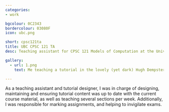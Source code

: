 ```yaml
---
categories:
- work

bgcolour: 0C2343
bordercolour: 03080F
icon: ubc.png

short: cpsc121ta
title: UBC CPSC 121 TA
desc: Teaching assistant for CPSC 121 Models of Computation at the University of British Columbia.

gallery:
  - url: 1.png
    text: Me teaching a tutorial in the lovely (yet dark) Hugh Dempster Pavillion at UBC.

---
```

As a teaching assistant and tutorial designer, I was in charge of designing, maintaining and ensuring tutorial content was up to date with the current course material, as well as teaching several sections per week. Additionally, I was responsible for marking assignments, and helping to invigilate exams.